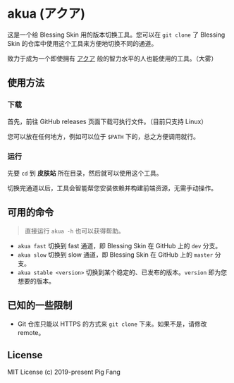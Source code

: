 # akua (アクア)

这是一个给 Blessing Skin 用的版本切换工具。您可以在 `git clone` 了 Blessing Skin 的仓库中使用这个工具来方便地切换不同的通道。

致力于成为一个即使拥有 [アクア](https://zh.moegirl.org/%E9%98%BF%E5%BA%93%E5%A8%85(%E4%B8%BA%E7%BE%8E%E5%A5%BD%E7%9A%84%E4%B8%96%E7%95%8C%E7%8C%AE%E4%B8%8A%E7%A5%9D%E7%A6%8F)#) 般的智力水平的人也能使用的工具。（大雾）

## 使用方法

### 下载

首先，前往 GitHub releases 页面下载可执行文件。（目前只支持 Linux）

您可以放在任何地方，例如可以位于 `$PATH` 下的，总之方便调用就行。

### 运行

先要 `cd` 到 **皮肤站** 所在目录，然后就可以使用这个工具。

切换完通道以后，工具会智能帮您安装依赖并构建前端资源，无需手动操作。

## 可用的命令

> 直接运行 `akua -h` 也可以获得帮助。

- `akua fast` 切换到 fast 通道，即 Blessing Skin 在 GitHub 上的 `dev` 分支。
- `akua slow` 切换到 slow 通道，即 Blessing Skin 在 GitHub 上的 `master` 分支。
- `akua stable <version>` 切换到某个稳定的、已发布的版本。`version` 即为您想要的版本。

## 已知的一些限制

- Git 仓库只能以 HTTPS 的方式来 `git clone` 下来。如果不是，请修改 remote。

## License

MIT License (c) 2019-present Pig Fang
